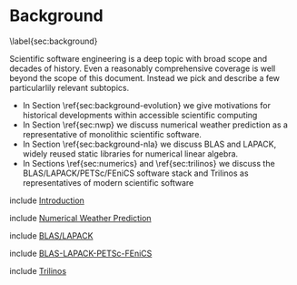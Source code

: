 
Background
==========

\label{sec:background}

Scientific software engineering is a deep topic with broad scope and decades of history.  Even a reasonably comprehensive coverage is well beyond the scope of this document.  Instead we pick and describe a few particularlily relevant subtopics.  

*   In Section \ref{sec:background-evolution} we give motivations for historical developments within accessible scientific computing
*   In Section \ref{sec:nwp} we discuss numerical weather prediction as a representative of monolithic scientific software. 
*   In Section \ref{sec:background-nla} we discuss BLAS and LAPACK, widely reused static libraries for numerical linear algebra.
*   In Sections \ref{sec:numerics} and \ref{sec:trilinos} we discuss the BLAS/LAPACK/PETSc/FEniCS software stack and Trilinos as representatives of modern scientific software

include [Introduction](background-motivation.md)

include [Numerical Weather Prediction](nwp.md)

include [BLAS/LAPACK](background-nla.md)

include [BLAS-LAPACK-PETSc-FEniCS](numerics.md)

include [Trilinos](trilinos.md)
